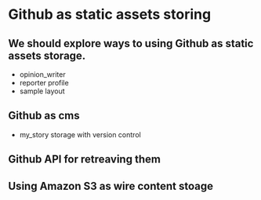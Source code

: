 # Github as static assets storing

## We should explore ways to using Github as static assets storage.
  - opinion_writer
  - reporter profile
  - sample layout

## Github as cms
  - my_story storage with version control

## Github API for retreaving them

## Using Amazon S3 as wire content stoage

